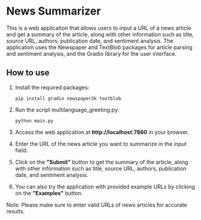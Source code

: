 # News Summarizer

This is a web application that allows users to input a URL of a news article and get a summary of the article, along
with other information such as title, source URL, authors, publication date, and sentiment analysis. The application
uses the Newspaper and TextBlob packages for article parsing and sentiment analysis, and the Gradio library for the user
interface.

## How to use

1. Install the required packages:

   ```pip install gradio newspaper3k textblob```


2. Run the script multilanguage_greeting.py:

   ```python main.py```


3. Access the web application at **http://localhost:7860** in your browser.


4. Enter the URL of the news article you want to summarize in the input field.


5. Click on the **"Submit"** button to get the summary of the article, along with other information such as title, source
   URL, authors, publication date, and sentiment analysis.


6. You can also try the application with provided example URLs by clicking on the **"Examples"** button.


Note: Please make sure to enter valid URLs of news articles for accurate results.
